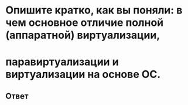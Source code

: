 # Опишите кратко, как вы поняли: в чем основное отличие полной (аппаратной) виртуализации,<br>
# паравиртуализации и виртуализации на основе ОС.<br>

## Ответ


